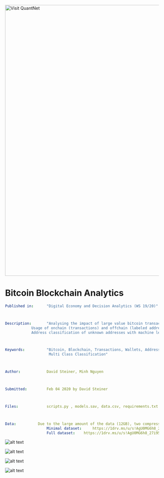[<img src="https://github.com/QuantLet/Styleguide-and-FAQ/blob/master/pictures/banner.png" width="888" alt="Visit QuantNet">](http://quantlet.de/)

# Bitcoin Blockchain Analytics

```yaml
Published in:      "Digital Economy and Decision Analytics (WS 19/20)"



Description:       "Analysing the impact of large value bitcoin transactions to exchanges on the bitcoin price. 
		    Usage of onchain (transactions) and offchain (labeled addresses, BTC/USD Price) data. 
		    Address classification of unknown addresses with machine learning (LightGBM)"



Keywords:          "Bitcoin, Blockchain, Transactions, Wallets, Addresses, Price, USD/BTC, Machine Learing, 
                    Multi Class Classification"



Author:            David Steiner, Minh Nguyen



Submitted:         Feb 04 2020 by David Steiner



Files:             scripts.py , models.sav, data.csv, requirements.txt



Data: 		   Due to the large amount of the data (12GB), two compressed versions are hosted on Onedrive. 
                   Minimal dataset: 	https://1drv.ms/u/s!AgU0MG6h8_27i95uCoCm9L9KV-swrw
                   Full dataset:	https://1drv.ms/u/s!AgU0MG6h8_27i95v3FLqzxWfLpWCOg
```

![alt text](https://github.com/DavidDanielSteiner/DEDA_Class_2019WS/blob/master/DEDA_Class_2019WS_BTC_Blockchain_Analytics/2_sankey_filtered_transactions_entity_without_self_transactions.png)


![alt text](https://github.com/DavidDanielSteiner/DEDA_Class_2019WS/blob/master/DEDA_Class_2019WS_BTC_Blockchain_Analytics/1_sankey_filtered_transactions_category_without_self_transactions.png)


![alt text](https://github.com/DavidDanielSteiner/DEDA_Class_2019WS/blob/master/DEDA_Class_2019WS_BTC_Blockchain_Analytics/3_transaction_types_chart.png)

![alt text](https://github.com/DavidDanielSteiner/DEDA_Class_2019WS/blob/master/DEDA_Class_2019WS_BTC_Blockchain_Analytics/4_final_metrics.PNG)


